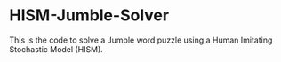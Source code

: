 # HISM-Jumble-Solver
This is the code to solve a Jumble word puzzle using a Human Imitating Stochastic Model (HISM).
